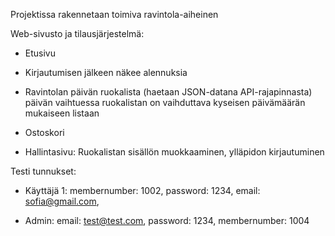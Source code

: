
Projektissa rakennetaan toimiva ravintola-aiheinen

Web-sivusto ja tilausjärjestelmä:

- Etusivu
- Kirjautumisen jälkeen näkee alennuksia
- Ravintolan päivän ruokalista (haetaan JSON-datana API-rajapinnasta)
päivän vaihtuessa ruokalistan on vaihduttava kyseisen päivämäärän mukaiseen listaan
- Ostoskori

- Hallintasivu: Ruokalistan sisällön muokkaaminen, ylläpidon kirjautuminen


Testi tunnukset:

- Käyttäjä 1: membernumber: 1002, password: 1234,  email: sofia@gmail.com,

- Admin: email: test@test.com, password: 1234, membernumber: 1004

